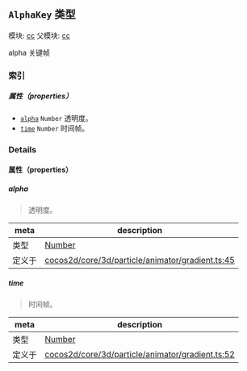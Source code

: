 ## `AlphaKey` 类型



模块: [cc](../modules/cc.md)
父模块: [cc](../modules/cc.md)


alpha 关键帧



### 索引

##### 属性（properties）

  - [`alpha`](#alpha) `Number` 透明度。
  - [`time`](#time) `Number` 时间帧。





### Details


#### 属性（properties）


##### alpha

> 透明度。

| meta | description |
|------|-------------|
| 类型 | <a href="https://developer.mozilla.org/en/JavaScript/Reference/Global_Objects/Number" class="crosslink external" target="_blank">Number</a> |
| 定义于 | [cocos2d/core/3d/particle/animator/gradient.ts:45](https://github.com/cocos-creator/engine/blob/22ca6465effd8063cb95e509843b8bef3d880759/cocos2d/core/3d/particle/animator/gradient.ts#L45) |



##### time

> 时间帧。

| meta | description |
|------|-------------|
| 类型 | <a href="https://developer.mozilla.org/en/JavaScript/Reference/Global_Objects/Number" class="crosslink external" target="_blank">Number</a> |
| 定义于 | [cocos2d/core/3d/particle/animator/gradient.ts:52](https://github.com/cocos-creator/engine/blob/22ca6465effd8063cb95e509843b8bef3d880759/cocos2d/core/3d/particle/animator/gradient.ts#L52) |






